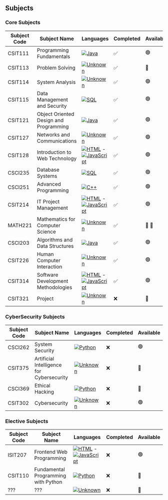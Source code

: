 ## Subjects

### Core Subjects
| Subject Code | Subject Name                              | Languages                          | Completed | Available        |
|--------------|-------------------------------------------|------------------------------------|-----------|------------------|
| CSIT111      | Programming Fundamentals                  | [![Java](https://skillicons.dev/icons?i=java)](https://skillicons.dev) | :white_check_mark: | :green_circle: |
| CSIT113      | Problem Solving                           | [![Unknown](https://skillicons.dev/icons?i=unknown)](https://skillicons.dev) | :white_check_mark: | :red_circle:    |
| CSIT114      | System Analysis                           | [![Unknown](https://skillicons.dev/icons?i=unknown)](https://skillicons.dev) | :white_check_mark: | :green_circle: |
| CSIT115      | Data Management and Security              | [![SQL](https://skillicons.dev/icons?i=sql)](https://skillicons.dev) | :white_check_mark: | :green_circle: |
| CSIT121      | Object Oriented Design and Programming    | [![Java](https://skillicons.dev/icons?i=java)](https://skillicons.dev) | :white_check_mark: | :green_circle: |
| CSIT127      | Networks and Communications               | [![Unknown](https://skillicons.dev/icons?i=unknown)](https://skillicons.dev) | :white_check_mark: | :green_circle: |
| CSIT128      | Introduction to Web Technology            | [![HTML](https://skillicons.dev/icons?i=html)](https://skillicons.dev) - [![JavaScript](https://skillicons.dev/icons?i=javascript)](https://skillicons.dev) | :white_check_mark: | :green_circle: |
| CSCI235      | Database Systems                          | [![SQL](https://skillicons.dev/icons?i=sql)](https://skillicons.dev) | :white_check_mark: | :green_circle: |
| CSCI251      | Advanced Programming                      | [![C++](https://skillicons.dev/icons?i=cpp)](https://skillicons.dev) | :white_check_mark: | :green_circle: |
| CSIT214      | IT Project Management                     | [![HTML](https://skillicons.dev/icons?i=html)](https://skillicons.dev) - [![JavaScript](https://skillicons.dev/icons?i=javascript)](https://skillicons.dev) | :white_check_mark: | :green_circle: |
| MATH221      | Mathematics for Computer Science          | [![Unknown](https://skillicons.dev/icons?i=unknown)](https://skillicons.dev) | :white_check_mark: | :red_circle: :vomiting_face: |
| CSCI203      | Algorithms and Data Structures            | [![Java](https://skillicons.dev/icons?i=java)](https://skillicons.dev) | :white_check_mark: | :green_circle: |
| CSIT226      | Human Computer Interaction                | [![Unknown](https://skillicons.dev/icons?i=unknown)](https://skillicons.dev) | :white_check_mark: | :green_circle: |
| CSIT314      | Software Development Methodologies        | [![HTML](https://skillicons.dev/icons?i=html)](https://skillicons.dev) - [![JavaScript](https://skillicons.dev/icons?i=javascript)](https://skillicons.dev) | :white_check_mark: | :green_circle: |
| CSIT321      | Project                                   | [![Unknown](https://skillicons.dev/icons?i=unknown)](https://skillicons.dev) | :x: | :red_circle:    |

### CyberSecurity Subjects
| Subject Code | Subject Name                              | Languages                          | Completed | Available        |
|--------------|-------------------------------------------|------------------------------------|-----------|------------------|
| CSCI262      | System Security                           | [![Python](https://skillicons.dev/icons?i=python)](https://skillicons.dev) | :x: | :green_circle: |
| CSIT375      | Artificial Intelligence for Cybersecurity | [![Unknown](https://skillicons.dev/icons?i=unknown)](https://skillicons.dev) | :x: | :red_circle:    |
| CSCI369      | Ethical Hacking                           | [![Python](https://skillicons.dev/icons?i=python)](https://skillicons.dev) | :x: | :red_circle:    |
| CSIT302      | Cybersecurity                             | [![Unknown](https://skillicons.dev/icons?i=unknown)](https://skillicons.dev) | :x: | :green_circle: |

### Elective Subjects
| Subject Code | Subject Name                              | Languages                          | Completed | Available        |
|--------------|-------------------------------------------|------------------------------------|-----------|------------------|
| ISIT207      | Frontend Web Programming                  | [![HTML](https://skillicons.dev/icons?i=html)](https://skillicons.dev) - [![JavaScript](https://skillicons.dev/icons?i=javascript)](https://skillicons.dev) | :x: | :green_circle: |
| CSIT110      | Fundamental Programming with Python       | [![Python](https://skillicons.dev/icons?i=python)](https://skillicons.dev) | :x: | :red_circle:    |
| ???          | ???                                       | [![Unknown](https://skillicons.dev/icons?i=unknown)](https://skillicons.dev) | :x: | :red_circle:    |

